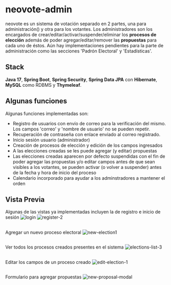 # neovote-admin

neovote es un sistema de votación separado en 2 partes, una para administración() y otra para los votantes. Los administradores son los encargados de 
crear/editar/activar/suspender/eliminar los **procesos de elección** además de poder agregar/editar/remover las **propuestas** para cada uno de éstos. 
Aún hay implementaciones pendientes para la parte de administración como las secciones 'Padrón Electoral' y 'Estadísticas'.

## Stack

**Java 17**, **Spring Boot**, **Spring Security**, **Spring Data JPA** con **Hibernate**, **MySQL** como RDBMS y **Thymeleaf**.

## Algunas funciones

Algunas funciones implementadas son:
- Registro de usuarios con envío de correo para la verificación del mismo. Los campos 'correo' y 'nombre de usuario' no se pueden repetir.
- Recuperación de contraseña con enlace enviado al correo registrado.
- Inicio sesión usuario (administrador)
- Creación de procesos de elección y edición de los campos ingresados
- A las elecciones creadas se les puede agregar (y editar) propuestas
- Las elecciones creadas aparecen por defecto suspendidas con el fin de poder agregar las propuestas y/o editar campos antes de que sean visibles a los votantes,
  se pueden activar (o volver a suspender) antes de la fecha y hora de inicio del proceso
- Calendario incorporado para ayudar a los adminstradores a mantener el orden

## Vista Previa

Algunas de las vistas ya implementadas incluyen la de registro e inicio de sesión
![login](https://user-images.githubusercontent.com/102566410/228316409-45b6214d-4413-49b1-ba32-7e17d5e0f891.png)
![register-2](https://user-images.githubusercontent.com/102566410/228316630-a3bcf3c8-0041-4800-9c1c-fa66a0f57a8e.png)
##
Agregar un nuevo proceso electoral
![new-election1](https://user-images.githubusercontent.com/102566410/228316852-2208de54-5bc6-41a6-ba8a-3c9ed34f77d1.png)
##
Ver todos los procesos creados presentes en el sistema
![elections-list-3](https://user-images.githubusercontent.com/102566410/228320170-ae370c56-7604-4fe7-bc31-9da2656d7011.png)
##
Editar los campos de un proceso creado
![edit-election-1](https://user-images.githubusercontent.com/102566410/228317382-6a0008d0-b4c7-4946-981d-dc6e5da0d251.png)
##
Formulario para agregar propuestas
![new-proposal-modal](https://user-images.githubusercontent.com/102566410/228317518-33be5b14-533b-420c-ade8-05c733970340.png)
##
